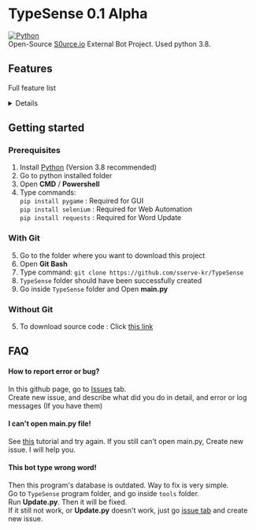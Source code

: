 # TypeSense 0.1 Alpha
[![Python](https://img.shields.io/badge/language-Python-%23f34b7d.svg?style=plastic)](https://Python.org)  
Open-Source [S0urce.io](http://s0urce.io) External Bot Project. Used python 3.8.

## Features
Full feature list
<details>

* AutoType  
    * Key Delay  
    * Return Delay
* AutoHackMessage
  
</details>

## Getting started
### Prerequisites
1. Install [Python](https://python.org) (Version 3.8 recommended)
2. Go to python installed folder
3. Open **CMD** / **Powershell**
4. Type commands:  
`pip install pygame` : Required for GUI  
`pip install selenium` : Required for Web Automation  
`pip install requests` : Required for Word Update  

### With Git
5. Go to the folder where you want to download this project
6. Open **Git Bash**
7. Type command: `git clone https://github.com/sserve-kr/TypeSense`
8. `TypeSense` folder should have been successfully created
8. Go inside `TypeSense` folder and Open **main.py**

### Without Git
5. To download source code : Click [this link](https://github.com/sserve-kr/TypeSense/archieve/master.zip)

## FAQ
#### How to report error or bug?
In this github page, go to [Issues](https://github.com/sserve-kr/TypeSense/issues) tab.  
Create new issue, and describe what did you do in detail, and error or log messages (If you have them)

#### I can't open main.py file!
See [this](https://www.pythoncentral.io/add-python-to-path-python-is-not-recognized-as-an-internal-or-external-command/) tutorial and try again.
If you still can't open main.py, Create new issue. I will help you.

#### This bot type wrong word!
Then this program's database is outdated. Way to fix is very simple.  
Go to `TypeSense` program folder, and go inside `tools` folder.  
Run **Update.py**. Then it will be fixed.  
If it still not work, or **Update.py** doesn't work, just go [issue tab](https://github.com/sserve-kr/TypeSense/issues) and create new issue.